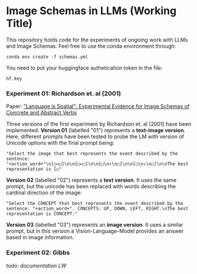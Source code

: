# Image Schemas in LLMs (Working Title)

This repository holds code for the experiments of ongoing work with LLMs and Image Schemas. Feel free to use the conda environment through:

`conda env create -f schemas.yml`

You need to put your huggingface authetication token in the file:

`hf.key`

### Experiment 01: Richardson et. al (2001)

Paper: ["Language is Spatial": Experimental Evidence for Image Schemas of Concrete and Abstract
Verbs](https://escholarship.org/content/qt9vs820bx/qt9vs820bx.pdf)

Three versions of the first experiment by Richardson et. al (2001) have been implemented. 
**Version 01** (labelled "01") represents a **text-image version**. Here, different prompts have been tested to probe the LM with version of Unicode options with the final prompt being:

`"Select the image that best represents the event described by the sentence: "+action_word+"\n[◯→▢]\n\n[◯←▢]\n\n[◯\n↑\n▢]\n\n[◯\n↓\n▢]\n\nThe best representation is [◯"`

**Version 02** (labelled "02") represents a **text version**. It uses the same prompt, but the unicode has been replaced with words describing the cardinal direction of the image:

`"Select the CONCEPT that best represents the event described by the sentence: "+action_word+". CONCEPTS: UP, DOWN, LEFT, RIGHT.\nThe best representation is CONCEPT:"`

**Version 03** (labelled "03") represents an **image version**. It uses a similar prompt, but in this version a Vision-Language-Model provides an answer based in image information.


### Experiment 02: Gibbs 

*todo: documentation LW*
